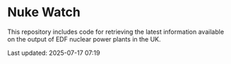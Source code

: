 # Nuke Watch

This repository includes code for retrieving the latest information available on the output of EDF nuclear power plants in the UK.

Last updated: 2025-07-17 07:19